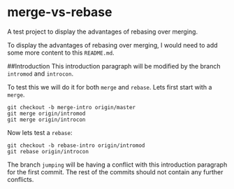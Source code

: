 merge-vs-rebase
===============

A test project to display the advantages of rebasing over merging.

To display the advantages of rebasing over merging, I would need to add some more content to this `README.md`.

##Introduction
This introduction paragraph will be modified by the branch `intromod` and `introcon`. 

To test this we will do it for both `merge` and `rebase`. Lets first start with a `merge`.

    git checkout -b merge-intro origin/master
    git merge origin/intromod
    git merge origin/introcon

Now lets test a `rebase`:

    git checkout -b rebase-intro origin/intromod
    git rebase origin/introcon

The branch `jumping` will be 
having a conflict with this introduction paragraph for the first commit. The rest of the commits should not contain any 
further conflicts.